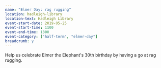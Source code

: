 ```yaml
---
name: "Elmer Day: rag rugging"
location: hadleigh-library
location-text: Hadleigh Library
event-start-date: 2019-05-25
event-start-time: 1100
event-end-time: 1300
event-category: ["half-term", "elmer-day"]
breadcrumb: y
---
```


Help us celebrate Elmer the Elephant's 30th birthday by having a go at rag rugging.
